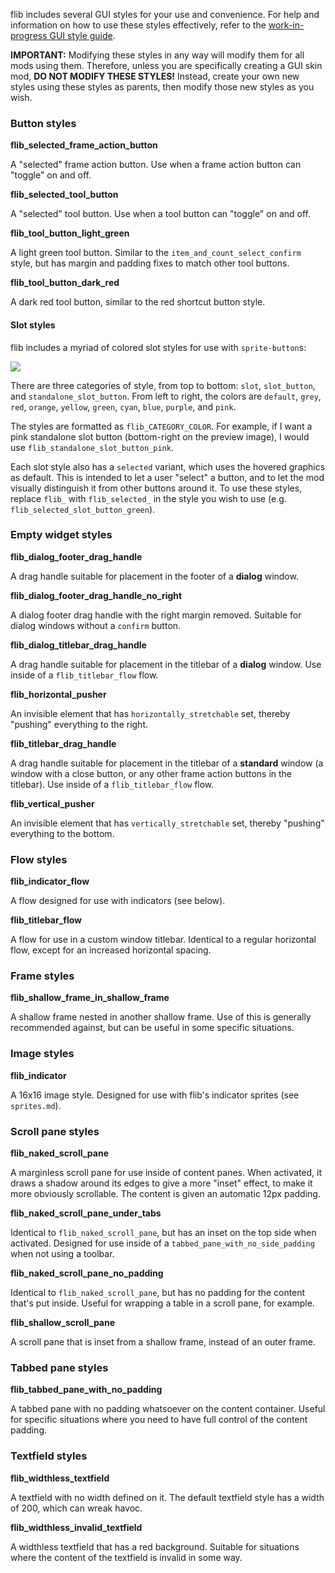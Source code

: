 flib includes several GUI styles for your use and convenience. For help and information on how to use these styles effectively, refer to the [work-in-progress GUI style guide](https://github.com/raiguard/Factorio-SmallMods/wiki/GUI-Style-Guide).

**IMPORTANT:** Modifying these styles in any way will modify them for all mods using them. Therefore, unless you are specifically creating a GUI skin mod, **DO NOT MODIFY THESE STYLES!** Instead, create your own new styles using these styles as parents, then modify those new styles as you wish.

### Button styles

**flib_selected_frame_action_button**

A "selected" frame action button. Use when a frame action button can "toggle" on and off.

**flib_selected_tool_button**

A "selected" tool button. Use when a tool button can "toggle" on and off.

**flib_tool_button_light_green**

A light green tool button. Similar to the `item_and_count_select_confirm` style, but has margin and padding fixes to match other tool buttons.

**flib_tool_button_dark_red**

A dark red tool button, similar to the red shortcut button style.

#### Slot styles

flib includes a myriad of colored slot styles for use with `sprite-button`s:

![](https://raw.githubusercontent.com/factoriolib/flib/master/docs/assets/slot-style-examples.png)

There are three categories of style, from top to bottom: `slot`, `slot_button`, and `standalone_slot_button`. From left to right, the colors are `default`, `grey`, `red`, `orange`, `yellow`, `green`, `cyan`, `blue`, `purple`, and `pink`.

The styles are formatted as `flib_CATEGORY_COLOR`. For example, if I want a pink standalone slot button (bottom-right on the preview image), I would use `flib_standalone_slot_button_pink`.

Each slot style also has a `selected` variant, which uses the hovered graphics as default. This is intended to let a user "select" a button, and to let the mod visually distinguish it from other buttons around it. To use these styles, replace `flib_` with `flib_selected_` in the style you wish to use (e.g. `flib_selected_slot_button_green`).

### Empty widget styles

**flib_dialog_footer_drag_handle**

A drag handle suitable for placement in the footer of a **dialog** window.

**flib_dialog_footer_drag_handle_no_right**

A dialog footer drag handle with the right margin removed. Suitable for dialog windows without a `confirm` button.

**flib_dialog_titlebar_drag_handle**

A drag handle suitable for placement in the titlebar of a **dialog** window. Use inside of a `flib_titlebar_flow` flow.

**flib_horizontal_pusher**

An invisible element that has `horizontally_stretchable` set, thereby "pushing" everything to the right.

**flib_titlebar_drag_handle**

A drag handle suitable for placement in the titlebar of a **standard** window (a window with a close button, or any other frame action buttons in the titlebar). Use inside of a `flib_titlebar_flow` flow.

**flib_vertical_pusher**

An invisible element that has `vertically_stretchable` set, thereby "pushing" everything to the bottom.

### Flow styles

**flib_indicator_flow**

A flow designed for use with indicators (see below).

**flib_titlebar_flow**

A flow for use in a custom window titlebar. Identical to a regular horizontal flow, except for an increased horizontal spacing.

### Frame styles

**flib_shallow_frame_in_shallow_frame**

A shallow frame nested in another shallow frame. Use of this is generally recommended against, but can be useful in some specific situations.

### Image styles

**flib_indicator**

A 16x16 image style. Designed for use with flib's indicator sprites (see `sprites.md`).

### Scroll pane styles

**flib_naked_scroll_pane**

A marginless scroll pane for use inside of content panes. When activated, it draws a shadow around its edges to give a more "inset" effect, to make it more obviously scrollable. The content is given an automatic 12px padding.

**flib_naked_scroll_pane_under_tabs**

Identical to `flib_naked_scroll_pane`, but has an inset on the top side when activated. Designed for use inside of a `tabbed_pane_with_no_side_padding` when not using a toolbar.

**flib_naked_scroll_pane_no_padding**

Identical to `flib_naked_scroll_pane`, but has no padding for the content that's put inside. Useful for wrapping a table in a scroll pane, for example.

**flib_shallow_scroll_pane**

A scroll pane that is inset from a shallow frame, instead of an outer frame.

### Tabbed pane styles

**flib_tabbed_pane_with_no_padding**

A tabbed pane with no padding whatsoever on the content container. Useful for specific situations where you need to have full control of the content padding.

### Textfield styles

**flib_widthless_textfield**

A textfield with no width defined on it. The default textfield style has a width of 200, which can wreak havoc.

**flib_widthless_invalid_textfield**

A widthless textfield that has a red background. Suitable for situations where the content of the textfield is invalid in some way.
